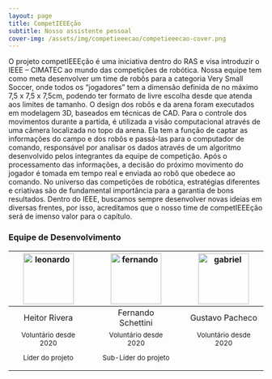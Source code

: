 ```yaml
---
layout: page
title: CompetIEEEção
subtitle: Nosso assistente pessoal
cover-img: /assets/img/competieeecao/competieeecao-cover.png
---
```


O projeto competIEEEção é uma iniciativa dentro do RAS e visa introduzir o IEEE – CIMATEC ao mundo das competições de robótica.
Nossa equipe tem como meta desenvolver um time de robôs para a categoria Very Small Soccer, onde todos os “jogadores” tem a dimensão definida de no máximo 7,5 x 7,5 x 7,5cm, podendo ter formato de livre escolha desde que atenda aos limites de tamanho. O design dos robôs e da arena foram executados em modelagem 3D, baseados em técnicas de CAD.
Para o controle dos movimentos durante a partida, é utilizada a visão computacional através de uma câmera localizada no topo da arena. Ela tem a função de captar as informações do campo e dos robôs e passá-las para o computador de comando, responsável por analisar os dados através de um algoritmo desenvolvido pelos integrantes da equipe de competição. Após o processamento das informações, a decisão do próximo movimento do jogador é tomada em tempo real e enviada ao robô que obedece ao comando.
No universo das competições de robótica, estratégias diferentes e criativas são de fundamental importância para a garantia de bons resultados. Dentro do IEEE, buscamos sempre desenvolver novas ideias em diversas frentes, por isso, acreditamos que o nosso time de competIEEEção será de imenso valor para o capítulo. 



### Equipe de Desenvolvimento
<div class="row">
  <div class=" col-xl-auto offset-xl-0 col-lg-4 offset-lg-0">
    <div class="mobile-side-scroller">
      <table class="table-borderless highlight">
        <thead>
          <tr>
            <th><center><img src="{{ 'assets/img/voluntarios/Heitor_Rivera.jpg' | relative_url }}" width="100" alt="leonardo" class="img-fluid rounded-circle" /></center></th>
            <th></th>
            <th><center><img src="{{ 'assets/img/voluntarios/Fernando_Schettini.jpg' | relative_url }}" width="100" alt="fernando" class="img-fluid rounded-circle"/></center></th>
            <th></th>
            <th><center><img src="{{ 'assets/img/voluntarios/Gustavo_Pacheco.jpg' | relative_url }}" width="100" alt="gabriel" class="img-fluid rounded-circle" /></center></th>
          </tr>
        </thead>
        <tbody>
          <tr class="font-weight-bolder" style="text-align: center margin-top: 0">
            <td width="33%"><center>Heitor Rivera</center></td>
            <td></td>
            <td width="33%"><center>Fernando Schettini</center></td>
            <td></td>
            <td width="33%"><center>Gustavo Pacheco</center></td>
          </tr>
          <tr style="text-align: center" >
            <td style="vertical-align: top"><small><center>Voluntário desde 2020 <p/> Líder do projeto</center></small></td>
            <td></td>
            <td style="vertical-align: top"><small><center>Voluntário desde 2020<p/> Sub-Líder do projeto</center></small></td>
            <td></td>
            <td style="vertical-align: top"><small><center>Voluntário desde 2020</center></small></td>
          </tr>
        </tbody>
      </table>
    </div>
  </div>
</div>
